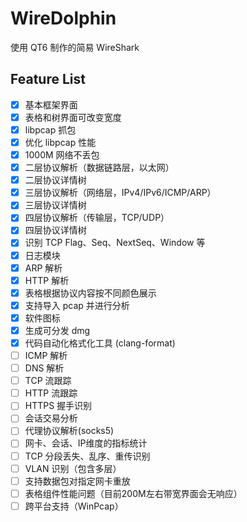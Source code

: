 WireDolphin
======

使用 QT6 制作的简易 WireShark

## Feature List

- [x] 基本框架界面
- [x] 表格和树界面可改变宽度
- [x] libpcap 抓包
- [x] 优化 libpcap 性能
- [x] 1000M 网络不丢包
- [x] 二层协议解析（数据链路层，以太网）
- [x] 二层协议详情树
- [x] 三层协议解析（网络层，IPv4/IPv6/ICMP/ARP）
- [x] 三层协议详情树
- [x] 四层协议解析（传输层，TCP/UDP）
- [x] 四层协议详情树
- [x] 识别 TCP Flag、Seq、NextSeq、Window 等
- [x] 日志模块
- [x] ARP 解析
- [x] HTTP 解析
- [x] 表格根据协议内容按不同颜色展示
- [x] 支持导入 pcap 并进行分析
- [x] 软件图标
- [x] 生成可分发 dmg
- [x] 代码自动化格式化工具 (clang-format)
- [ ] ICMP 解析
- [ ] DNS 解析
- [ ] TCP 流跟踪
- [ ] HTTP 流跟踪
- [ ] HTTPS 握手识别
- [ ] 会话交易分析
- [ ] 代理协议解析(socks5)
- [ ] 网卡、会话、IP维度的指标统计
- [ ] TCP 分段丢失、乱序、重传识别
- [ ] VLAN 识别（包含多层）
- [ ] 支持数据包对指定网卡重放
- [ ] 表格组件性能问题（目前200M左右带宽界面会无响应）
- [ ] 跨平台支持（WinPcap）
